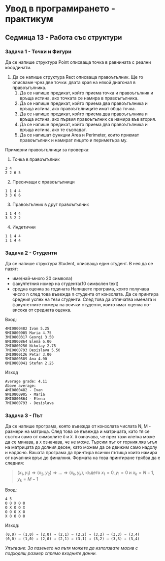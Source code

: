 # Увод в програмирането - практикум
## Седмица 13 - Работа със структури

### Задача 1 - Точки и Фигури
Да се напише структура Point описваща точка в равнината с реални координати. 

1. Да се напише структура Rect описваща правоъгълник. Ще го описваме чрез две точки: двата края на някой диагонал в правоъгълника.
   1. Да се напише предикат, който приема точка и правоъгълник и връща истина, ако точката се намира в правоъгълника. 
   2.  Да се напише предикат, който приема два правоъгълника и връща истина, ако правоъгълниците имат обща точка.
   3.  Да се напише предикат, който приема два правоъгълника и връща истина, ако първия правоъгълник се намира във втория. 
   4.  Да се напише предикат, който приема два правоъгълника и връща истина, ако те съвпадат.
   5.  Да се напишат функции Area и Perimeter, които приемат правоъгълник и намират лицето и периметъра му.

Примерни правоъгълници за проверка:

1. Точка в правоъгълник
``` 
3 4 
2 2 6 5 
```
2. Пресичащи с правоъгълници
```
1 1 4 4
3 3 6 6
```
3. Правоъгълник в друг правоъгълник
```
1 1 4 4
3 3 2 2
```
4. Индетични
```
1 1 4 4
1 1 4 4
```

### Задача 2 - Студенти
Да се напише структура Student, описваща един студент. В нея да се пазят:
- име(най-много 20 символа)
- факултетния номер на студента(10 символен text)
- средна оценка за годината
Напишете програма, която получава число n след това въвежда n студента от конзолата. Да се принтира средния успех на тези студенти. След това да отпечатва имената и факултетните номера на всички студенти, които имат оценка по-висока от средната оценка.

Вход:
```
4MI0800482 Ivan 5.25  
9MI0800905 Maria 4.75  
3MI0800317 Georgi 3.50  
8MI0800864 Elena 6.00  
2MI0800250 Nikolay 2.75  
7MI0800793 Desislava 5.50  
1MI0800126 Petar 3.00  
5MI0800589 Ana 4.00  
0MI0800041 Stefan 2.25
```
Изход
```
Average grade: 4.11
Above average:
4MI0800482 - Ivan
9MI0800905 - Maria
8MI0800864 - Elena
7MI0800793 - Desislava
```
### Задача 3 - Път
Да се напише програма, която въвежда от конзолата числата N, M - размери на матрица. След това се въвежда и матрицата, като тя се състои само от символите `O` и `X`. `O` означава, че през тази клетка може да се минава, а `X` означава, че не може. Търсим път от горния ляв ъгъл на матрицата до долния десен, като можем да се движим само надолу и надясно. Вашата програма да принтира всички пътища които намира от началния връх до финалния. Формата на това принтиране трябва да е следния:
> $(x_1,y_1) ⇒ (x_2,y_2) ⇒ ... ⇒ (x_k,y_k)$, където $x_1 = 0, y_1 = 0$ и $x_k = N-1, y_k = M-1$

Вход:
```
4 5  
O O X O O  
O X O O X  
O O O X O  
X O O O O 
```
Изход:
```
(0,0) ⇒ (1,0) ⇒ (2,0) ⇒ (2,1) ⇒ (2,2) ⇒ (3,2) ⇒ (3,3) ⇒ (3,4)  
(0,0) ⇒ (1,0) ⇒ (2,0) ⇒ (2,1) ⇒ (3,1) ⇒ (3,2) ⇒ (3,3) ⇒ (3,4) 
```

*Упътване: За пазенето на пътя можете да използвате масив с подходящ размер спрямо входните данни.*